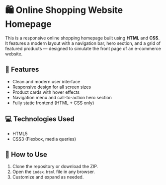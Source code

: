 # 🛍️ Online Shopping Website Homepage

This is a responsive online shopping homepage built using **HTML** and **CSS**. It features a modern layout with a navigation bar, hero section, and a grid of featured products — designed to simulate the front page of an e-commerce website.

## 📌 Features

- Clean and modern user interface
- Responsive design for all screen sizes
- Product cards with hover effects
- Navigation menu and call-to-action hero section
- Fully static frontend (HTML + CSS only)

## 💻 Technologies Used

- HTML5
- CSS3 (Flexbox, media queries)

## 🚀 How to Use

1. Clone the repository or download the ZIP.
2. Open the `index.html` file in any browser.
3. Customize and expand as needed.

